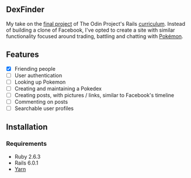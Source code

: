 ## DexFinder

My take on the [final project](https://www.theodinproject.com/courses/ruby-on-rails/lessons/final-project) of The Odin
Project's Rails [curriculum](https://www.theodinproject.com/courses/ruby-on-rails). Instead of building a clone of
Facebook, I've opted to create a site with similar functionality focused around trading, battling and chatting with
[Pokémon](https://en.wikipedia.org/wiki/Pok%C3%A9mon).

## Features
- [x] Friending people
- [ ] User authentication
- [ ] Looking up Pokemon
- [ ] Creating and maintaining a Pokedex
- [ ] Creating posts, with pictures / links, similar to Facebook's timeline
- [ ] Commenting on posts
- [ ] Searchable user profiles
## Installation

### Requirements
* Ruby 2.6.3
* Rails 6.0.1
* [Yarn](https://yarnpkg.com)